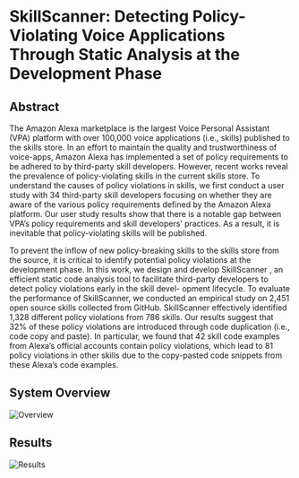 # SkillScanner: Detecting Policy-Violating Voice Applications Through Static Analysis at the Development Phase
## Abstract
The Amazon Alexa marketplace is the largest Voice Personal Assistant (VPA) platform with over 100,000 voice applications (i.e., skills) published to the skills store. In an effort to maintain the quality and trustworthiness of voice-apps, Amazon Alexa has implemented a set of policy requirements to be adhered to by third-party skill developers. However, recent works reveal the prevalence of policy-violating skills in the current skills store. To understand the causes of policy violations in skills, we first conduct a user study with 34 third-party skill developers focusing on whether they are aware of the various policy requirements defined by the Amazon Alexa platform. Our user study results show that there is a notable gap between VPA’s policy requirements and skill developers’ practices. As a result, it is inevitable that policy-violating skills will be published.

To prevent the inflow of new policy-breaking skills to the skills store from the source, it is critical to identify potential policy violations at the development phase. In this work, we design and develop SkillScanner , an efficient static code analysis tool to facilitate third-party developers to detect policy violations early in the skill devel- opment lifecycle. To evaluate the performance of SkillScanner, we conducted an empirical study on 2,451 open source skills collected from GitHub. SkillScanner effectively identified 1,328 different policy violations from 786 skills. Our results suggest that 32% of these policy violations are introduced through code duplication (i.e., code copy and paste). In particular, we found that 42 skill code examples from Alexa’s official accounts contain policy violations, which lead to 81 policy violations in other skills due to the copy-pasted code snippets from these Alexa’s code examples.

## System Overview
![Overview](https://github.com/CUSecLab/SkillScanner/blob/main/image/system_overview.png)
## Results
![Results](https://github.com/CUSecLab/SkillScanner/blob/main/image/Results.png)
